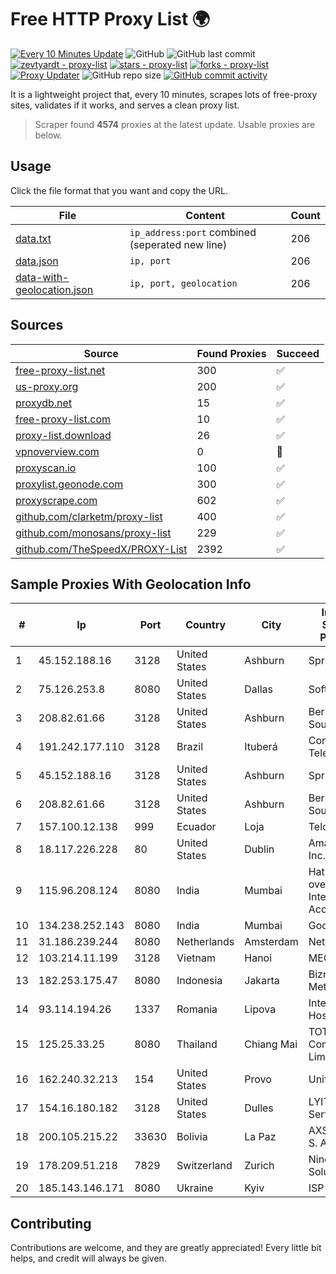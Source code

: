
# Free HTTP Proxy List 🌍

[![Every 10 Minutes Update](https://github.com/mertguvencli/http-proxy-list/actions/workflows/main.yml/badge.svg?branch=main)](https://github.com/mertguvencli/http-proxy-list/actions/workflows/main.yml)
![GitHub](https://img.shields.io/github/license/mertguvencli/http-proxy-list)
![GitHub last commit](https://img.shields.io/github/last-commit/mertguvencli/http-proxy-list)
[![zevtyardt - proxy-list](https://img.shields.io/static/v1?label=zevtyardt&message=proxy-list&color=blue&logo=github)](https://github.com/zevtyardt/proxy-list "Go to GitHub repo")
[![stars - proxy-list](https://img.shields.io/github/stars/zevtyardt/proxy-list?style=social)](https://github.com/zevtyardt/proxy-list)
[![forks - proxy-list](https://img.shields.io/github/forks/zevtyardt/proxy-list?style=social)](https://github.com/zevtyardt/proxy-list)
[![Proxy Updater](https://github.com/zevtyardt/proxy-list/workflows/Proxy%20Updater/badge.svg)](https://github.com/zevtyardt/proxy-list/actions?query=workflow:"Proxy+Updater")
![GitHub repo size](https://img.shields.io/github/repo-size/zevtyardt/proxy-list)
[![GitHub commit activity](https://img.shields.io/github/commit-activity/m/zevtyardt/proxy-list?logo=commits)](https://github.com/zevtyardt/proxy-list/commits/main)

It is a lightweight project that, every 10 minutes, scrapes lots of free-proxy sites, validates if it works, and serves a clean proxy list.

> Scraper found **4574** proxies at the latest update. Usable proxies are below.

## Usage

Click the file format that you want and copy the URL.

|File|Content|Count|
|----|-------|-----|
|[data.txt](https://raw.githubusercontent.com/mertguvencli/http-proxy-list/main/proxy-list/data.txt)|`ip_address:port` combined (seperated new line)|206|
|[data.json](https://raw.githubusercontent.com/mertguvencli/http-proxy-list/main/proxy-list/data.json)|`ip, port`|206|
|[data-with-geolocation.json](https://raw.githubusercontent.com/mertguvencli/http-proxy-list/main/proxy-list/data-with-geolocation.json)|`ip, port, geolocation`|206|

## Sources

|Source|Found Proxies|Succeed|
|------|-------------|-------|
|[free-proxy-list.net](https://free-proxy-list.net)|300|✅|
|[us-proxy.org](https://www.us-proxy.org)|200|✅|
|[proxydb.net](http://proxydb.net)|15|✅|
|[free-proxy-list.com](https://free-proxy-list.com/?page=&port=&type%5B%5D=http&type%5B%5D=https&up_time=0&search=Search)|10|✅|
|[proxy-list.download](https://www.proxy-list.download/HTTP)|26|✅|
|[vpnoverview.com](https://vpnoverview.com/privacy/anonymous-browsing/free-proxy-servers)|0|🚫|
|[proxyscan.io](https://www.proxyscan.io)|100|✅|
|[proxylist.geonode.com](https://proxylist.geonode.com/api/proxy-list?limit=300&page=1&sort_by=lastChecked&sort_type=desc&protocols=http,https)|300|✅|
|[proxyscrape.com](https://api.proxyscrape.com/v2/?request=displayproxies&protocol=http&timeout=10000&country=all&ssl=all&anonymity=all)|602|✅|
|[github.com/clarketm/proxy-list](https://raw.githubusercontent.com/clarketm/proxy-list/master/proxy-list-raw.txt)|400|✅|
|[github.com/monosans/proxy-list](https://raw.githubusercontent.com/monosans/proxy-list/main/proxies/http.txt)|229|✅|
|[github.com/TheSpeedX/PROXY-List](https://raw.githubusercontent.com/TheSpeedX/PROXY-List/master/http.txt)|2392|✅|


## Sample Proxies With Geolocation Info

|#|Ip|Port|Country|City|Internet Service Provider|
|-|--|----|-------|----|-------------------------|
|1|45.152.188.16|3128|United States|Ashburn|Sprint|
|2|75.126.253.8|8080|United States|Dallas|SoftLayer|
|3|208.82.61.66|3128|United States|Ashburn|Bernardi Sounds|
|4|191.242.177.110|3128|Brazil|Ituberá|Conect Telecom|
|5|45.152.188.16|3128|United States|Ashburn|Sprint|
|6|208.82.61.66|3128|United States|Ashburn|Bernardi Sounds|
|7|157.100.12.138|999|Ecuador|Loja|Telconet S.A|
|8|18.117.226.228|80|United States|Dublin|Amazon.com, Inc.|
|9|115.96.208.124|8080|India|Mumbai|Hathway IP over Cable Internet Access|
|10|134.238.252.143|8080|India|Mumbai|Google LLC|
|11|31.186.239.244|8080|Netherlands|Amsterdam|NetSkope Inc|
|12|103.214.11.199|3128|Vietnam|Hanoi|MEGACORE|
|13|182.253.175.47|8080|Indonesia|Jakarta|Biznet Metronet|
|14|93.114.194.26|1337|Romania|Lipova|Interkvm Host SRL|
|15|125.25.33.25|8080|Thailand|Chiang Mai|TOT Public Company Limited|
|16|162.240.32.213|154|United States|Provo|Unified Layer|
|17|154.16.180.182|3128|United States|Dulles|LYIT Internet Services|
|18|200.105.215.22|33630|Bolivia|La Paz|AXS Bolivia S. A.|
|19|178.209.51.218|7829|Switzerland|Zurich|Nine Internet Solutions AG|
|20|185.143.146.171|8080|Ukraine|Kyiv|ISP UTELS|



## Contributing

Contributions are welcome, and they are greatly appreciated! Every
little bit helps, and credit will always be given.

